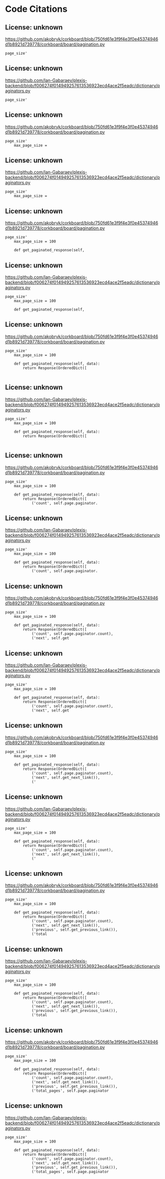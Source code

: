 # Code Citations

## License: unknown
https://github.com/akobryk/corkboard/blob/750fd61e3f9f4e3f0e45374946d1b8921d739778/corkboard/board/pagination.py

```
page_size'
```


## License: unknown
https://github.com/Ian-Gabaraev/plexis-backend/blob/f006274f014949257613536923ecd4ace2f5eadc/dictionary/paginators.py

```
page_size'
```


## License: unknown
https://github.com/akobryk/corkboard/blob/750fd61e3f9f4e3f0e45374946d1b8921d739778/corkboard/board/pagination.py

```
page_size'
    max_page_size =
```


## License: unknown
https://github.com/Ian-Gabaraev/plexis-backend/blob/f006274f014949257613536923ecd4ace2f5eadc/dictionary/paginators.py

```
page_size'
    max_page_size =
```


## License: unknown
https://github.com/akobryk/corkboard/blob/750fd61e3f9f4e3f0e45374946d1b8921d739778/corkboard/board/pagination.py

```
page_size'
    max_page_size = 100
    
    def get_paginated_response(self,
```


## License: unknown
https://github.com/Ian-Gabaraev/plexis-backend/blob/f006274f014949257613536923ecd4ace2f5eadc/dictionary/paginators.py

```
page_size'
    max_page_size = 100
    
    def get_paginated_response(self,
```


## License: unknown
https://github.com/akobryk/corkboard/blob/750fd61e3f9f4e3f0e45374946d1b8921d739778/corkboard/board/pagination.py

```
page_size'
    max_page_size = 100
    
    def get_paginated_response(self, data):
        return Response(OrderedDict([
            
```


## License: unknown
https://github.com/Ian-Gabaraev/plexis-backend/blob/f006274f014949257613536923ecd4ace2f5eadc/dictionary/paginators.py

```
page_size'
    max_page_size = 100
    
    def get_paginated_response(self, data):
        return Response(OrderedDict([
            
```


## License: unknown
https://github.com/akobryk/corkboard/blob/750fd61e3f9f4e3f0e45374946d1b8921d739778/corkboard/board/pagination.py

```
page_size'
    max_page_size = 100
    
    def get_paginated_response(self, data):
        return Response(OrderedDict([
            ('count', self.page.paginator.
```


## License: unknown
https://github.com/Ian-Gabaraev/plexis-backend/blob/f006274f014949257613536923ecd4ace2f5eadc/dictionary/paginators.py

```
page_size'
    max_page_size = 100
    
    def get_paginated_response(self, data):
        return Response(OrderedDict([
            ('count', self.page.paginator.
```


## License: unknown
https://github.com/akobryk/corkboard/blob/750fd61e3f9f4e3f0e45374946d1b8921d739778/corkboard/board/pagination.py

```
page_size'
    max_page_size = 100
    
    def get_paginated_response(self, data):
        return Response(OrderedDict([
            ('count', self.page.paginator.count),
            ('next', self.get
```


## License: unknown
https://github.com/Ian-Gabaraev/plexis-backend/blob/f006274f014949257613536923ecd4ace2f5eadc/dictionary/paginators.py

```
page_size'
    max_page_size = 100
    
    def get_paginated_response(self, data):
        return Response(OrderedDict([
            ('count', self.page.paginator.count),
            ('next', self.get
```


## License: unknown
https://github.com/akobryk/corkboard/blob/750fd61e3f9f4e3f0e45374946d1b8921d739778/corkboard/board/pagination.py

```
page_size'
    max_page_size = 100
    
    def get_paginated_response(self, data):
        return Response(OrderedDict([
            ('count', self.page.paginator.count),
            ('next', self.get_next_link()),
            ('
```


## License: unknown
https://github.com/Ian-Gabaraev/plexis-backend/blob/f006274f014949257613536923ecd4ace2f5eadc/dictionary/paginators.py

```
page_size'
    max_page_size = 100
    
    def get_paginated_response(self, data):
        return Response(OrderedDict([
            ('count', self.page.paginator.count),
            ('next', self.get_next_link()),
            ('
```


## License: unknown
https://github.com/akobryk/corkboard/blob/750fd61e3f9f4e3f0e45374946d1b8921d739778/corkboard/board/pagination.py

```
page_size'
    max_page_size = 100
    
    def get_paginated_response(self, data):
        return Response(OrderedDict([
            ('count', self.page.paginator.count),
            ('next', self.get_next_link()),
            ('previous', self.get_previous_link()),
            ('total
```


## License: unknown
https://github.com/Ian-Gabaraev/plexis-backend/blob/f006274f014949257613536923ecd4ace2f5eadc/dictionary/paginators.py

```
page_size'
    max_page_size = 100
    
    def get_paginated_response(self, data):
        return Response(OrderedDict([
            ('count', self.page.paginator.count),
            ('next', self.get_next_link()),
            ('previous', self.get_previous_link()),
            ('total
```


## License: unknown
https://github.com/akobryk/corkboard/blob/750fd61e3f9f4e3f0e45374946d1b8921d739778/corkboard/board/pagination.py

```
page_size'
    max_page_size = 100
    
    def get_paginated_response(self, data):
        return Response(OrderedDict([
            ('count', self.page.paginator.count),
            ('next', self.get_next_link()),
            ('previous', self.get_previous_link()),
            ('total_pages', self.page.paginator
```


## License: unknown
https://github.com/Ian-Gabaraev/plexis-backend/blob/f006274f014949257613536923ecd4ace2f5eadc/dictionary/paginators.py

```
page_size'
    max_page_size = 100
    
    def get_paginated_response(self, data):
        return Response(OrderedDict([
            ('count', self.page.paginator.count),
            ('next', self.get_next_link()),
            ('previous', self.get_previous_link()),
            ('total_pages', self.page.paginator
```

